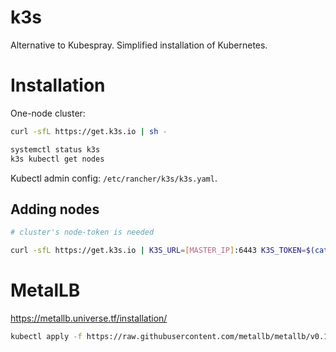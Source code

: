 # k3s

Alternative to Kubespray. Simplified installation of Kubernetes.

# Installation

One-node cluster:

```sh
curl -sfL https://get.k3s.io | sh -

systemctl status k3s
k3s kubectl get nodes
```

Kubectl admin config: `/etc/rancher/k3s/k3s.yaml`.

## Adding nodes

```sh
# cluster's node-token is needed

curl -sfL https://get.k3s.io | K3S_URL=[MASTER_IP]:6443 K3S_TOKEN=$(cat /var/lib/rancher/k3s/server/node-token) sh -
```

# MetalLB

https://metallb.universe.tf/installation/

```sh
kubectl apply -f https://raw.githubusercontent.com/metallb/metallb/v0.14.8/config/manifests/metallb-native.yaml
```
